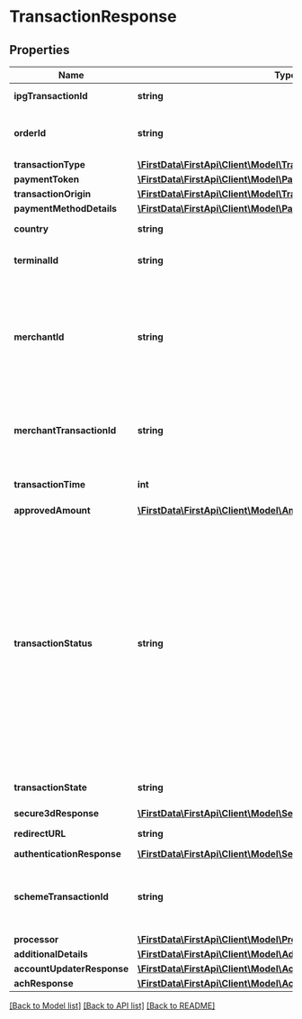 # TransactionResponse

## Properties
Name | Type | Description | Notes
------------ | ------------- | ------------- | -------------
**ipgTransactionId** | **string** | The response transaction ID. | [optional] 
**orderId** | **string** | Client order ID if supplied by client, otherwise the order ID. | [optional] 
**transactionType** | [**\FirstData\FirstApi\Client\Model\TransactionType**](TransactionType.md) |  | [optional] 
**paymentToken** | [**\FirstData\FirstApi\Client\Model\PaymentTokenDetails**](PaymentTokenDetails.md) |  | [optional] 
**transactionOrigin** | [**\FirstData\FirstApi\Client\Model\TransactionOrigin**](TransactionOrigin.md) |  | [optional] 
**paymentMethodDetails** | [**\FirstData\FirstApi\Client\Model\PaymentMethodDetails**](PaymentMethodDetails.md) |  | [optional] 
**country** | **string** | Country of the card issuer. | [optional] 
**terminalId** | **string** | The terminal that is processing the transaction. | [optional] 
**merchantId** | **string** | The unique (on Acquirer level) mechant ID. Usually this value has been chosen from the merchant itself and will be used in communication with the endpoint. | [optional] 
**merchantTransactionId** | **string** | The unique merchant transaction ID from the request header, if supplied. | [optional] 
**transactionTime** | **int** | The transaction time in seconds since epoch. | [optional] 
**approvedAmount** | [**\FirstData\FirstApi\Client\Model\Amount**](Amount.md) |  | [optional] 
**transactionStatus** | **string** | Represents the status of a transaction immediately following the original processing request. This value is not stored for the transaction and is only available in the response when the transaction is processed. TransactionStatus is not returned on either the transaction inquiry or on the order inquiry. | [optional] 
**transactionState** | **string** | Shows the state of the current transaction. | [optional] 
**secure3dResponse** | [**\FirstData\FirstApi\Client\Model\Secure3dResponse**](Secure3dResponse.md) |  | [optional] 
**redirectURL** | **string** | The endpoint redirection URL. | [optional] 
**authenticationResponse** | [**\FirstData\FirstApi\Client\Model\Secure3DAuthenticationResponse**](Secure3DAuthenticationResponse.md) |  | [optional] 
**schemeTransactionId** | **string** | The transaction ID received from schemes for the initial transaction of card on file flows. | [optional] 
**processor** | [**\FirstData\FirstApi\Client\Model\ProcessorData**](ProcessorData.md) |  | [optional] 
**additionalDetails** | [**\FirstData\FirstApi\Client\Model\AdditionalTransactionDetails**](AdditionalTransactionDetails.md) |  | [optional] 
**accountUpdaterResponse** | [**\FirstData\FirstApi\Client\Model\AccountUpdaterResponse**](AccountUpdaterResponse.md) |  | [optional] 
**achResponse** | [**\FirstData\FirstApi\Client\Model\AchResponse**](AchResponse.md) |  | [optional] 

[[Back to Model list]](../README.md#documentation-for-models) [[Back to API list]](../README.md#documentation-for-api-endpoints) [[Back to README]](../README.md)


